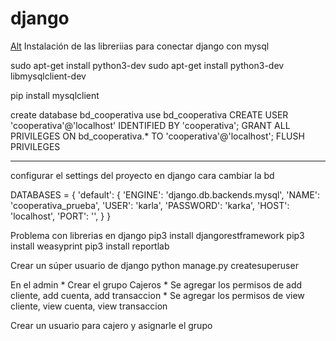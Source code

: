 # django


[Alt](Untitled_Diagram.png)
Instalación de las libreriias para conectar django con mysql

sudo apt-get install python3-dev
sudo apt-get install python3-dev libmysqlclient-dev

pip install mysqlclient



create database bd_cooperativa
use bd_cooperativa
CREATE USER 'cooperativa'@'localhost' IDENTIFIED BY 'cooperativa';
GRANT ALL PRIVILEGES ON bd_cooperativa.* TO 'cooperativa'@'localhost';
FLUSH PRIVILEGES


***
configurar el settings del proyecto en django cara cambiar la bd

DATABASES = {
    'default': {
        'ENGINE': 'django.db.backends.mysql',
        'NAME': 'cooperativa_prueba',
        'USER': 'karla',
        'PASSWORD': 'karka',
        'HOST': 'localhost',
        'PORT': '',
    }
}

Problema con librerias en django
pip3 install djangorestframework
pip3 install weasyprint
pip3 install reportlab

Crear un súper usuario de django
python manage.py createsuperuser

En el admin
	* Crear el grupo Cajeros
		* Se agregar los permisos de add cliente, add cuenta, add transaccion
		* Se agregar los permisos de view cliente, view cuenta, view transaccion

Crear un usuario para cajero y asignarle el grupo






















